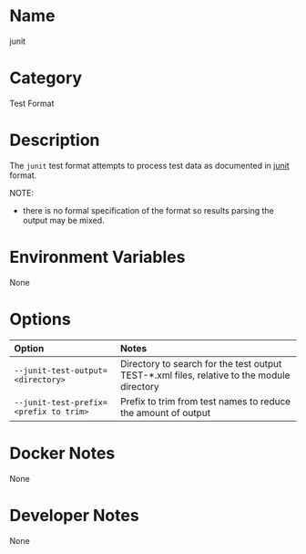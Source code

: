 <!---
  Licensed to the Apache Software Foundation (ASF) under one
  or more contributor license agreements.  See the NOTICE file
  distributed with this work for additional information
  regarding copyright ownership.  The ASF licenses this file
  to you under the Apache License, Version 2.0 (the
  "License"); you may not use this file except in compliance
  with the License.  You may obtain a copy of the License at

    http://www.apache.org/licenses/LICENSE-2.0

  Unless required by applicable law or agreed to in writing,
  software distributed under the License is distributed on an
  "AS IS" BASIS, WITHOUT WARRANTIES OR CONDITIONS OF ANY
  KIND, either express or implied.  See the License for the
  specific language governing permissions and limitations
  under the License.
-->

# Name

junit

# Category

Test Format

# Description

The `junit` test format attempts to process test data as documented in [junit](https://svn.apache.org/repos/asf/ant/core/trunk/src/main/org/apache/tools/ant/taskdefs/optional/junit/XMLJUnitResultFormatter.java) format.

NOTE:

* there is no formal specification of the format so results parsing the output may be mixed.

# Environment Variables

None

# Options

| Option | Notes |
|:---------|:------|
| `--junit-test-output=<directory>` | Directory to search for the test output TEST-*.xml files, relative to the module directory |
| `--junit-test-prefix=<prefix to trim>` | Prefix to trim from test names to reduce the amount of output |

# Docker Notes

None

# Developer Notes

None
